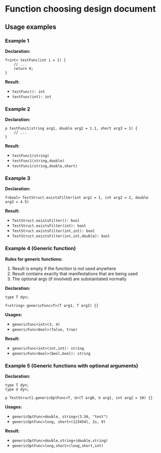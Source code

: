 # Function choosing design document

## Usage examples

### Example 1

**Declaration:**

```spice
f<int> testFunc(int i = 1) {
	// ...
	return 0;
}
```

**Result:**

- `testFunc(): int`
- `testFunc(int): int`

### Example 2

**Declaration:**

```spice
p testFunc1(string arg1, double arg2 = 1.1, short arg3 = 1) {
	// ...
}
```

**Result:**

- `testFunc1(string)`
- `testFunc1(string,double)`
- `testFunc1(string,double,short)`

### Example 3

**Declaration:**

```spice
f<bool> TestStruct.existsFilter(int arg1 = 1, int arg2 = 2, double arg3 = 4.5)
```

**Result:**

- `TestStruct.existsFilter(): bool`
- `TestStruct.existsFilter(int): bool`
- `TestStruct.existsFilter(int,int): bool`
- `TestStruct.existsFilter(int,int,double): bool`

### Example 4 (Generic function)

**Rules for generic functions:**

1. Result is empty if the function is not used anywhere
2. Result contains exactly that manifestations that are being used
3. The optional args (if involved) are substantiated normally

**Declaration:**

```spice
type T dyn;

f<string> genericFunc<T>(T arg1, T arg2) {}
```

**Usages:**

- `genericFunc<int>(3, 4)`
- `genericFunc<bool>(false, true)`

**Result:**

- `genericFunc<int>(int,int): string`
- `genericFunc<bool>(bool,bool): string`

### Example 5 (Generic functions with optional arguments)

**Declaration:**

```spice
type T dyn;
type U dyn;

p TestStruct1.genericOptFunc<T, U>(T arg0, U arg1, int arg2 = 10) {}
```

**Usages:**

- `genericOptFunc<double, string>(3.56, "test")`
- `genericOptFunc<long, short>(123454l, 2s, 9)`

**Result:**

- `genericOptFunc<double,string>(double,string)`
- `genericOptFunc<long,short>(long,short,int)`
